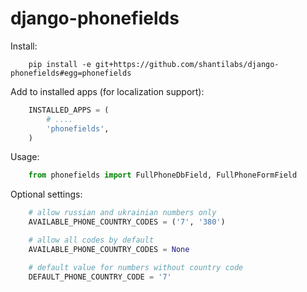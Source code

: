 django-phonefields
==================

Install:
```
    pip install -e git+https://github.com/shantilabs/django-phonefields#egg=phonefields
```

Add to installed apps (for localization support):
```python
    INSTALLED_APPS = (
        # ....
        'phonefields',
    )
```

Usage:
```python
    from phonefields import FullPhoneDbField, FullPhoneFormField
```

Optional settings:
```python
    # allow russian and ukrainian numbers only
    AVAILABLE_PHONE_COUNTRY_CODES = ('7', '380')

    # allow all codes by default
    AVAILABLE_PHONE_COUNTRY_CODES = None

    # default value for numbers without country code
    DEFAULT_PHONE_COUNTRY_CODE = '7'
```
